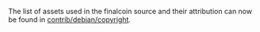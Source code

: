 The list of assets used in the finalcoin source and their attribution can now be found in [contrib/debian/copyright](../contrib/debian/copyright).
